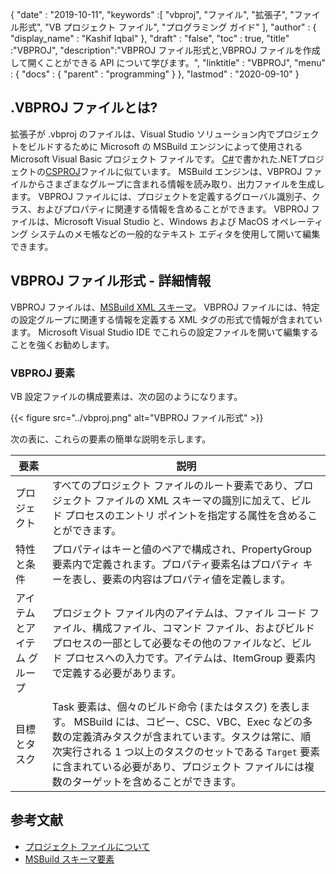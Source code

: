 {
  "date" : "2019-10-11",
  "keywords" :[ "vbproj", "ファイル", "拡張子", "ファイル形式", "VB プロジェクト ファイル", "プログラミング ガイド" ],
  "author" : {
    "display_name" : "Kashif Iqbal"
},
  "draft" : "false",
  "toc" : true,
  "title" :"VBPROJ",
  "description":"VBPROJ ファイル形式と,VBPROJ ファイルを作成して開くことができる API について学びます。",
  "linktitle" : "VBPROJ",
  "menu" : {
    "docs" : {
      "parent" : "programming"
}
},
  "lastmod" : "2020-09-10"
}

## .VBPROJ ファイルとは?

拡張子が .vbproj のファイルは、Visual Studio ソリューション内でプロジェクトをビルドするために Microsoft の MSBuild エンジンによって使用される Microsoft Visual Basic プロジェクト ファイルです。 [C#](/programming/cs/)で書かれた.NETプロジェクトの[CSPROJ](/programming/csproj/)ファイルに似ています。 MSBuild エンジンは、VBPROJ ファイルからさまざまなグループに含まれる情報を読み取り、出力ファイルを生成します。 VBPROJ ファイルには、プロジェクトを定義するグローバル識別子、クラス、およびプロパティに関連する情報を含めることができます。 VBPROJ ファイルは、Microsoft Visual Studio と、Windows および MacOS オペレーティング システムのメモ帳などの一般的なテキスト エディタを使用して開いて編集できます。

## VBPROJ ファイル形式 - 詳細情報

VBPROJ ファイルは、[MSBuild XML スキーマ](https://learn.microsoft.com/en-us/visualstudio/msbuild/msbuild-project-file-schema-reference?view=vs-2019)。 VBPROJ ファイルには、特定の設定グループに関連する情報を定義する XML タグの形式で情報が含まれています。 Microsoft Visual Studio IDE でこれらの設定ファイルを開いて編集することを強くお勧めします。

### VBPROJ 要素

VB 設定ファイルの構成要素は、次の図のようになります。

{{< figure src="../vbproj.png" alt="VBPROJ ファイル形式" >}}

次の表に、これらの要素の簡単な説明を示します。

|要素|説明|
---|---|
|プロジェクト|すべてのプロジェクト ファイルのルート要素であり、プロジェクト ファイルの XML スキーマの識別に加えて、ビルド プロセスのエントリ ポイントを指定する属性を含めることができます。
|特性と条件|プロパティはキーと値のペアで構成され、PropertyGroup 要素内で定義されます。プロパティ要素名はプロパティ キーを表し、要素の内容はプロパティ値を定義します。|
|アイテムとアイテム グループ|プロジェクト ファイル内のアイテムは、ファイル コード ファイル、構成ファイル、コマンド ファイル、およびビルド プロセスの一部として必要なその他のファイルなど、ビルド プロセスへの入力です。アイテムは、ItemGroup 要素内で定義する必要があります。|
|目標とタスク| Task 要素は、個々のビルド命令 (またはタスク) を表します。 MSBuild には、コピー、CSC、VBC、Exec などの多数の定義済みタスクが含まれています。タスクは常に、順次実行される 1 つ以上のタスクのセットである `Target` 要素に含まれている必要があり、プロジェクト ファイルには複数のターゲットを含めることができます。|

## 参考文献

* [プロジェクト ファイルについて](https://learn.microsoft.com/en-us/aspnet/web-forms/overview/deployment/web-deployment-in-the-enterprise/understanding-the-project-file)
* [MSBuild スキーマ要素](https://learn.microsoft.com/en-us/visualstudio/msbuild/msbuild-project-file-schema-reference?view=vs-2019)

